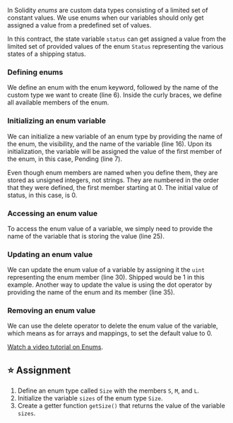 In Solidity _enums_ are custom data types consisting of a limited set of constant values. We use enums when our variables should only get assigned a value from a predefined set of values.

In this contract, the state variable `status` can get assigned a value from the limited set of provided values of the enum `Status` representing the various states of a shipping status.

### Defining enums

We define an enum with the enum keyword, followed by the name of the custom type we want to create (line 6). Inside the curly braces, we define all available members of the enum.

### Initializing an enum variable

We can initialize a new variable of an enum type by providing the name of the enum, the visibility, and the name of the variable (line 16). Upon its initialization, the variable will be assigned the value of the first member of the enum, in this case, Pending (line 7).

Even though enum members are named when you define them, they are stored as unsigned integers, not strings. They are numbered in the order that they were defined, the first member starting at 0. The initial value of status, in this case, is 0.

### Accessing an enum value

To access the enum value of a variable, we simply need to provide the name of the variable that is storing the value (line 25).

### Updating an enum value

We can update the enum value of a variable by assigning it the `uint` representing the enum member (line 30). Shipped would be 1 in this example. Another way to update the value is using the dot operator by providing the name of the enum and its member (line 35).

### Removing an enum value

We can use the delete operator to delete the enum value of the variable, which means as for arrays and mappings, to set the default value to 0.

<a href="https://www.youtube.com/watch?v=yJbx07N15j0" target="_blank">Watch a video tutorial on Enums</a>.

## ⭐️ Assignment

1. Define an enum type called `Size` with the members `S`, `M`, and `L`.
2. Initialize the variable `sizes` of the enum type `Size`.
3. Create a getter function `getSize()` that returns the value of the variable `sizes`.
